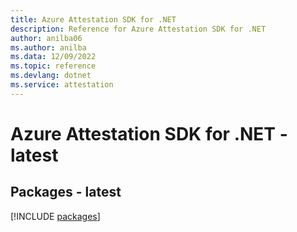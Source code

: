 ```yaml
---
title: Azure Attestation SDK for .NET
description: Reference for Azure Attestation SDK for .NET
author: anilba06
ms.author: anilba
ms.data: 12/09/2022
ms.topic: reference
ms.devlang: dotnet
ms.service: attestation
---
```

# Azure Attestation SDK for .NET - latest
## Packages - latest
[!INCLUDE [packages](attestation-index.md)]